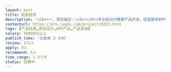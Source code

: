```yaml
---                
layout: post       
title: 轻盈医学           
description: '</br>一、项目描述：</br></br>专业知识付费累产品开发。轻盈医学APP是医生间的交流和学习平台，医生可以在这个平台上获取专业知识的提示。</br></br>二、主要功能点</br>知识付费类平台；互助型BBS；移动端搜索功能；具体内容需要当面沟通。</br></br>三、可参考产品：</br>得到、喜马拉雅、今日头条、Pricetag等</br></br>四、人员要求：</br>对学习类产品有深入了解；对搜索类产品有深入理解，特别是移动端产品；对社交类产品有深刻的理解，熟悉对用户激励体系、内容分发体系。</br>'     
contenturl: https://pro.lagou.com/project/8253.html      
tags: [产品经理,原型设计,APP产品,产品咨询]            
salary: 50000元以上          
publish_time: '已发布 3 小时'         
review: 171人                   
apply: 9人                   
recommend: 5人                   
time_range: 1-3个月              
status: 招募中                  
---                 
```

